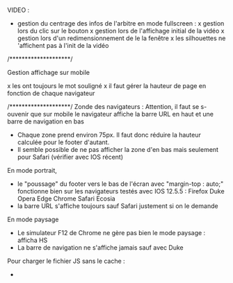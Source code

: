 VIDEO :
- gestion du centrage des infos de l'arbitre en mode fullscreen :
    x gestion lors du clic sur le bouton
    x gestion lors de l'affichage initial de la vidéo
    x gestion lors d'un redimensionnement de le la fenêtre 
x les silhouettes ne 'affichent pas à l'init de la vidéo

/********************/

Gestion affichage sur mobile

x les <a> ont toujours le mot souligné
x il faut gérer la hauteur de page en fonction de chaque navigateur

/********************/
Zonde des navigateurs :
Attention, il faut se s- ouvenir que sur mobile le navigateur affiche la barre URL en haut et une barre de navigation en bas
- Chaque zone prend environ 75px. Il faut donc réduire la hauteur calculée pour le footer d'autant.
- Il semble possible de ne pas afficher la zone d'en bas mais seulement pour Safari (vérifier avec IOS récent)

En mode portrait, 
- le "poussage" du footer vers le bas de l'écran avec "margin-top : auto;" fonctionne bien sur les navigateurs testés avec IOS 12.5.5 :
Firefox
Duke
Opera
Edge
Chrome
Safari
Ecosia
- la barre URL s'affiche toujours sauf Safari justement si on le demande

En mode paysage
- Le simulateur F12 de Chrome ne gère pas bien le mode paysage : afficha HS
- La barre de navigation ne s'affiche jamais sauf avec Duke

Pour charger le fichier JS sans le cache :
- <script src="./indexSP.js?n=1" type="text/javascript"></script>
